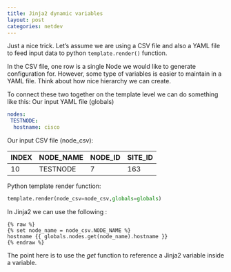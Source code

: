 ```yaml
---
title: Jinja2 dynamic variables
layout: post
categories: netdev
---
```

Just a nice trick. Let’s assume we are using a CSV file and also a YAML file to feed input data to python `template.render()` function. 

In the CSV file, one row is a single Node we would like to generate configuration for. However, some type of variables is easier to maintain in a YAML file. Think about how nice hierarchy we can create. 

To connect these two together on the template level we can do something like this:
Our input YAML file (globals)
```yaml
nodes:
 TESTNODE:
  hostname: cisco
```
Our input CSV file (node\_csv):

|INDEX|NODE_NAME|NODE_ID|SITE_ID|
|---|---|---|---|
|10|TESTNODE|7|163|


Python template render function: 
```python
template.render(node_csv=node_csv,globals=globals)
```

In Jinja2 we can use the following :

```jinja
{% raw %}
{% set node_name = node_csv.NODE_NAME %}
hostname {{ globals.nodes.get(node_name).hostname }}
{% endraw %}
```

The point here is to use the _get_ function to reference a Jinja2 variable inside a variable. 